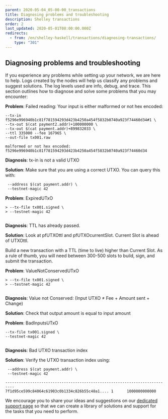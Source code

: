 ```yaml
---
parent: 2020-05-04_05-00-00_transactions
title: Diagnosing problems and troubleshooting
description: Shelley transactions
order: 2
last_updated: 2020-05-01T08:00:00.000Z
redirects:
  - from: /en/shelley-haskell/transactions/diagnosing-transactions/
    type: "301"
---
```

## Diagnosing problems and troubleshooting

If you experience any problems while setting up your network, we are here to help. Logs created by the nodes will help us classify any problems and suggest solutions. The log levels used are info, debug, and trace. 
This section outlines how to diagnose and solve some problems that you may encounter:

**Problem**: Failed reading: Your input is either malformed or not hex encoded:

```$ cardano-cli shelley transaction build-raw \
--tx-in f5296e996940b1c81f781594293d423b4250a454f5832b0740a923f74460d34#1 \
--tx-out $(cat payment2.addr)+100000000 \
--tx-out $(cat payment.addr)+899832033 \
--ttl 335000 --fee 167965 \
--out-file tx001.raw
```

```> option --tx-in: Failed reading: Your input is either 
malformed or not hex encoded: 
f5296e996940b1c81f781594293d423b4250a454f5832b0740a923f74460d34
```

**Diagnosis**:  tx-in is not a valid UTXO 

**Solution**: Make sure that you are using a correct UTXO. You can query this with: 

```$ cardano-cli shelley query utxo \
 --address $(cat payment.addr) \
 --testnet-magic 42
```

**Problem**: ExpiredUTxO

```$ cardano-cli shelley transaction submit \
> --tx-file tx001.signed \
> --testnet-magic 42
```

```> ApplyTxError [LedgerFailure (UtxowFailure (UtxoFailure(ExpiredUTxO {pfUTXOttl = SlotNo {unSlotNo = 123456}, pfUTXOcurrentSlot = SlotNo {unSlotNo = 123457}})))]
```
**Diagnosis**: TTL has already passed. 

**Solution**: Look at pfUTXOttl and pfUTXOcurrentSlot. Current Slot is ahead of UTXOttl. 

Build a new transaction with a TTL (time to live) higher than Current Slot. As a rule of thumb, you will need between 300-500 slots to build, sign, and submit the transaction.  

**Problem**: ValueNotConservedUTxO

```$ cardano-cli shelley transaction submit \
> --tx-file tx001.signed \
> --testnet-magic 42
```

```ApplyTxError [LedgerFailure (UtxowFailure (UtxoFailure (FeeTooSmallUTxO (Coin 172409) (Coin 167965)))),LedgerFailure (UtxowFailure (UtxoFailure (ValueNotConservedUTxO (Coin 1000000000)(Coin 999999998))))]
```
**Diagnosis**: Value not Conserved: (Input UTXO ≠ Fee + Amount sent + Change)

**Solution**: Check that output amount is equal to input amount

**Problem**: BadInputsUTxO 

```$ cardano-cli shelley transaction submit \
--tx-file tx001.signed \
--testnet-magic 42
```
```> ApplyTxError [LedgerFailure (UtxowFailure (UtxoFailure (BadInputsUTxO (fromList [TxIn (TxId {_TxId =f5296e996940b1c81f781594293d423b4250a454f5832b0740a923f74460d34e}) ]))))
```
**Diagnosis**: Bad UTXO transaction index

**Solution**: Verify the UTXO transaction index using:

```$ cardano-cli shelley query utxo \
 --address $(cat payment.addr) \
 --testnet-magic 42
```

```>  TxHash                                    TxIx      Lovelace
--------------------------------------------------------------------------
7f1d95ce599c84064c61903c0b1334c826b55c48a1.... 1      1000000000000
```

We encourage you to share your ideas and suggestions on our [dedicated support page](https://iohk.zendesk.com/hc/en-us/categories/900000102203-Shelley-Testnet) so that we can create a library of solutions and support for the tasks that you need to perform.
